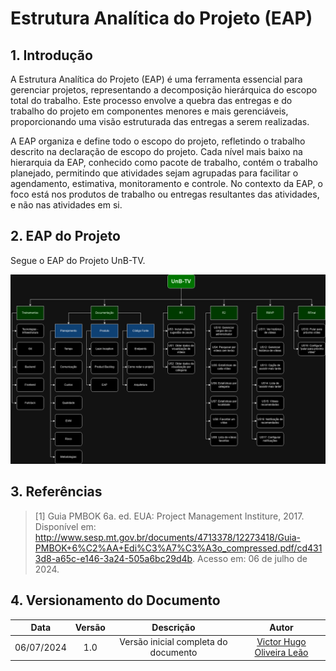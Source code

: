 # Estrutura Analítica do Projeto (EAP)

## 1. Introdução

A Estrutura Analítica do Projeto (EAP) é uma ferramenta essencial para gerenciar projetos, representando a decomposição hierárquica do escopo total do trabalho. Este processo envolve a quebra das entregas e do trabalho do projeto em componentes menores e mais gerenciáveis, proporcionando uma visão estruturada das entregas a serem realizadas.

A EAP organiza e define todo o escopo do projeto, refletindo o trabalho descrito na declaração de escopo do projeto. Cada nível mais baixo na hierarquia da EAP, conhecido como pacote de trabalho, contém o trabalho planejado, permitindo que atividades sejam agrupadas para facilitar o agendamento, estimativa, monitoramento e controle. No contexto da EAP, o foco está nos produtos de trabalho ou entregas resultantes das atividades, e não nas atividades em si.

## 2. EAP do Projeto

Segue o EAP do Projeto UnB-TV.

![EAP](https://raw.githubusercontent.com/fga-eps-mds/2024.1-UnB-TV-DOC/main/docs/assets/eap_2.png)

## 3. Referências

> [1] Guia PMBOK 6a. ed. EUA: Project Management Institure, 2017. Disponível em: http://www.sesp.mt.gov.br/documents/4713378/12273418/Guia-PMBOK+6%C2%AA+Edi%C3%A7%C3%A3o_compressed.pdf/cd4313d8-a65c-e146-3a24-505a6bc29d4b. Acesso em: 06 de julho de 2024.

## 4. Versionamento do Documento

| Data | Versão | Descrição | Autor |
| :-----: | :-------------: | :---------------: | :-: |
| 06/07/2024 | 1.0 | Versão inicial completa do documento | [Victor Hugo Oliveira Leão](https://github.com/victorleaoo) |
